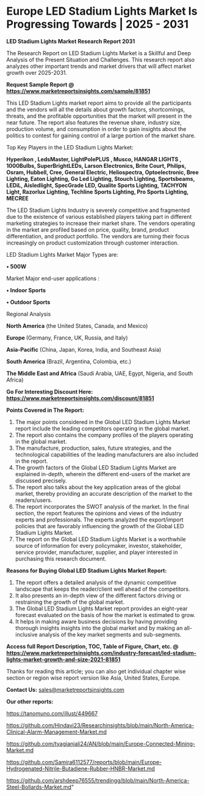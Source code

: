 # Europe LED Stadium Lights Market Is Progressing Towards | 2025 - 2031

<strong>LED Stadium Lights Market Research Report 2031</strong>

The Research Report on LED Stadium Lights Market is a Skillful and Deep Analysis of the Present Situation and Challenges. This research report also analyzes other important trends and market drivers that will affect market growth over 2025-2031.

<strong>Request Sample Report @ <a href=https://www.marketreportsinsights.com/sample/81851>https://www.marketreportsinsights.com/sample/81851</a></strong>

This LED Stadium Lights market report aims to provide all the participants and the vendors will all the details about growth factors, shortcomings, threats, and the profitable opportunities that the market will present in the near future. The report also features the revenue share, industry size, production volume, and consumption in order to gain insights about the politics to contest for gaining control of a large portion of the market share.

Top Key Players in the LED Stadium Lights Market:

<strong>Hyperikon , LedsMaster, LightPolePLUS , Musco, HANGAR LIGHTS , 1000Bulbs, SuperBrightLEDs, Larson Electronics, Brite Court, Philips, Osram, Hubbell, Cree, General Electric, Heliospectra, Optoelectronic, Bree Lighting, Eaton Lighting, Go Led Lighting, Stouch Lighting, Sportsbeams, LEDiL, Aisledlight, SpecGrade LED, Qualite Sports Lighting, TACHYON Light, Razorlux Lighting, Techline Sports Lighting, Pro Sports Lighting, MECREE</strong>

The LED Stadium Lights Industry is severely competitive and fragmented due to the existence of various established players taking part in different marketing strategies to increase their market share. The vendors operating in the market are profiled based on price, quality, brand, product differentiation, and product portfolio. The vendors are turning their focus increasingly on product customization through customer interaction.

LED Stadium Lights Market Major Types are:

<strong>• 500W</strong>

Market Major end-user applications :

<strong>• Indoor Sports

• Outdoor Sports</strong>

Regional Analysis

</u><strong><b>North America</b></strong> (the United States, Canada, and Mexico)

<strong><b>Europe </b></strong>(Germany, France, UK, Russia, and Italy)

<strong><b>Asia-Pacific</b></strong> (China, Japan, Korea, India, and Southeast Asia)

<strong><b>South America</b></strong> (Brazil, Argentina, Colombia, etc.)

<strong><b>The Middle East and Africa</b></strong> (Saudi Arabia, UAE, Egypt, Nigeria, and South Africa)

<strong>Go For Interesting Discount Here: <a href=https://www.marketreportsinsights.com/discount/81851>https://www.marketreportsinsights.com/discount/81851</a></strong>

<strong>Points Covered in The Report:</strong>
<ol>
  <li>The major points considered in the Global LED Stadium Lights Market report include the leading competitors operating in the global market.</li>
  <li>The report also contains the company profiles of the players operating in the global market.</li>
  <li>The manufacture, production, sales, future strategies, and the technological capabilities of the leading manufacturers are also included in the report.</li>
  <li>The growth factors of the Global LED Stadium Lights Market are explained in-depth, wherein the different end-users of the market are discussed precisely.</li>
  <li>The report also talks about the key application areas of the global market, thereby providing an accurate description of the market to the readers/users.</li>
  <li>The report incorporates the SWOT analysis of the market. In the final section, the report features the opinions and views of the industry experts and professionals. The experts analyzed the export/import policies that are favorably influencing the growth of the Global LED Stadium Lights Market.</li>
  <li>The report on the Global LED Stadium Lights Market is a worthwhile source of information for every policymaker, investor, stakeholder, service provider, manufacturer, supplier, and player interested in purchasing this research document.</li>
</ol>
<strong>Reasons for Buying Global LED Stadium Lights Market Report:</strong>

<ol>
  <li>The report offers a detailed analysis of the dynamic competitive landscape that keeps the reader/client well ahead of the competitors.</li>
  <li>It also presents an in-depth view of the different factors driving or restraining the growth of the global market.</li>
  <li>The Global LED Stadium Lights Market report provides an eight-year forecast evaluated on the basis of how the market is estimated to grow.</li>
  <li>It helps in making aware business decisions by having providing thorough insights insights into the global market and by making an all-inclusive analysis of the key market segments and sub-segments.</li>
</ol>
<strong>Access full Report Description, TOC, Table of Figure, Chart, etc. @ <a href=https://www.marketreportsinsights.com/industry-forecast/led-stadium-lights-market-growth-and-size-2021-81851>https://www.marketreportsinsights.com/industry-forecast/led-stadium-lights-market-growth-and-size-2021-81851</a></strong>


Thanks for reading this article; you can also get individual chapter wise section or region wise report version like Asia, United States, Europe.

<strong>Contact Us:</strong>
sales@marketreportsinsights.com

<strong>Our other reports:</strong>

<a href=https://tanomuno.com/illust/449667>https://tanomuno.com/illust/449667</a>

<a href=https://github.com/Hindavi23/Researchinsights/blob/main/North-America-Clinical-Alarm-Management-Market.md>https://github.com/Hindavi23/Researchinsights/blob/main/North-America-Clinical-Alarm-Management-Market.md</a>

<a href=https://github.com/tyagianjali24/AN/blob/main/Europe-Connected-Mining-Market.md>https://github.com/tyagianjali24/AN/blob/main/Europe-Connected-Mining-Market.md</a>

<a href=https://github.com/Samira6112577/reports/blob/main/Europe-Hydrogenated-Nitrile-Butadiene-Rubber-HNBR-Market.md>https://github.com/Samira6112577/reports/blob/main/Europe-Hydrogenated-Nitrile-Butadiene-Rubber-HNBR-Market.md</a>

<a href=https://github.com/arshdeep76555/trendingg/blob/main/North-America-Steel-Bollards-Market.md>https://github.com/arshdeep76555/trendingg/blob/main/North-America-Steel-Bollards-Market.md</a>"

